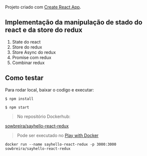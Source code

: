 Projeto criado com [Create React App](https://github.com/facebook/create-react-app).


## Implementação da manipulação de stado do react e da store do redux

1. State do react
2. Store do redux
3. Store Async do redux
4. Promise com redux
5. Combinar redux


## Como testar

Para rodar local, baixar o codigo e executar:

```$ npm install ```

```$ npm start```


>No repositório Dockerhub:

[sowbreira/sayhello-react-redux](https://cloud.docker.com/u/sowbreira/repository/docker/sowbreira/sayhello-react-redux)

>Pode ser executado no [Play with Docker](https://labs.play-with-docker.com/)


```
docker run --name sayhello-react-redux -p 3000:3000  sowbreira/sayhello-react-redux
```
